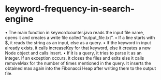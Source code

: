 # keyword-frequency-in-search-engine
• The main function in keywordcounter.java reads the input file name, opens it and creates a write file called “output_file.txt”.
• If a line starts with $, it reads the string as an input, else as a query.
• If the keyword in input already exists, it calls increaseKey for that keyword, else it
creates a new Node object and calls insert.
• If it is a query, it tries to parse it as an integer. If an exception occurs, it closes the files
and exits else it calls removeMax for the number of times mentioned in the query. It inserts the obtained max again into the   Fibonacci Heap after writing them to the output file.
